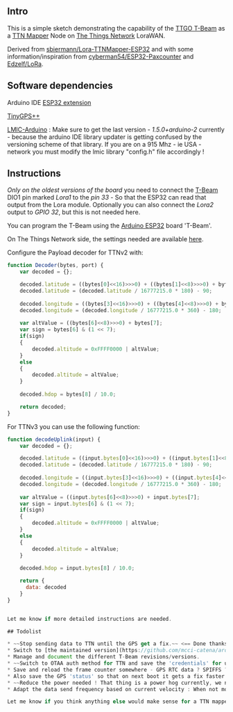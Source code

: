 ## Intro

This is a simple sketch demonstrating the capability of the [TTGO T-Beam](https://www.aliexpress.com/store/product/TTGO-T-Beam-ESP32-433-868-915Mhz-WiFi-wireless-Bluetooth-Module-ESP-32-GPS-NEO-6M/2090076_32875743018.html) as a [TTN Mapper](https://ttnmapper.org/) Node on [The Things Network](https://www.thethingsnetwork.org/) LoraWAN.

Derived from [sbiermann/Lora-TTNMapper-ESP32](https://github.com/sbiermann/Lora-TTNMapper-ESP32) and with some information/inspiration from [cyberman54/ESP32-Paxcounter](https://github.com/cyberman54/ESP32-Paxcounter) and [Edzelf/LoRa](https://github.com/Edzelf/LoRa).

## Software dependencies

Arduino IDE [ESP32 extension](https://github.com/espressif/arduino-esp32)

[TinyGPS++](http://arduiniana.org/libraries/tinygpsplus/)

[LMIC-Arduino](https://github.com/matthijskooijman/arduino-lmic) : Make sure to get the last version - *1.5.0+arduino-2* currently - because the arduino IDE library updater is getting confused by the versioning scheme of that library.
If you are on a 915 Mhz - ie USA - network you must modify the lmic library "config.h" file accordingly !

## Instructions

*Only on the oldest versions of the board* you need to connect the [T-Beam](https://github.com/LilyGO/TTGO-T-Beam) DIO1 pin marked *Lora1* to the *pin 33* - So that the ESP32 can read that output from the Lora module.
Optionally you can also connect the *Lora2* output to *GPIO 32*, but this is not needed here.

You can program the T-Beam using the [Arduino ESP32](https://github.com/espressif/arduino-esp32) board 'T-Beam'.

On The Things Network side, the settings needed are available [here](https://www.thethingsnetwork.org/docs/applications/ttnmapper/).

Configure the Payload decoder for TTNv2 with:
```javascript
function Decoder(bytes, port) {
    var decoded = {};

    decoded.latitude = ((bytes[0]<<16)>>>0) + ((bytes[1]<<8)>>>0) + bytes[2];
    decoded.latitude = (decoded.latitude / 16777215.0 * 180) - 90;
  
    decoded.longitude = ((bytes[3]<<16)>>>0) + ((bytes[4]<<8)>>>0) + bytes[5];
    decoded.longitude = (decoded.longitude / 16777215.0 * 360) - 180;
  
    var altValue = ((bytes[6]<<8)>>>0) + bytes[7];
    var sign = bytes[6] & (1 << 7);
    if(sign)
    {
        decoded.altitude = 0xFFFF0000 | altValue;
    }
    else
    {
        decoded.altitude = altValue;
    }
  
    decoded.hdop = bytes[8] / 10.0;

    return decoded;
}
```

For TTNv3 you can use the following function:
```javascript
function decodeUplink(input) {
    var decoded = {};

    decoded.latitude = ((input.bytes[0]<<16)>>>0) + ((input.bytes[1]<<8)>>>0) + input.bytes[2];
    decoded.latitude = (decoded.latitude / 16777215.0 * 180) - 90;
  
    decoded.longitude = ((input.bytes[3]<<16)>>>0) + ((input.bytes[4]<<8)>>>0) + input.bytes[5];
    decoded.longitude = (decoded.longitude / 16777215.0 * 360) - 180;
  
    var altValue = ((input.bytes[6]<<8)>>>0) + input.bytes[7];
    var sign = input.bytes[6] & (1 << 7);
    if(sign)
    {
        decoded.altitude = 0xFFFF0000 | altValue;
    }
    else
    {
        decoded.altitude = altValue;
    }
  
    decoded.hdop = input.bytes[8] / 10.0;

    return { 
      data: decoded
    }
}


Let me know if more detailed instructions are needed.

## Todolist

* ~~Stop sending data to TTN until the GPS get a fix.~~ <== Done thanks to [@Roeland54](https://github.com/Roeland54)
* Switch to [the maintained version](https://github.com/mcci-catena/arduino-lmic) of the arduino-lmic library.
* Manage and document the different T-Beam revisions/versions.
* ~~Switch to OTAA auth method for TTN and save the 'credentials' for use after deep sleep.~~ <== Done thanks to [@fede2cr](https://github.com/fede2cr)
* Save and reload the frame counter somewhere - GPS RTC data ? SPIFFS ? EEPROM ? - so I can check the "Frame Counter Checks" box as recommended on TTN. <== counter is stored in slow RTC memory so it's kept after deep sleep, thanks to [@christianwicke](https://github.com/christianwicke) - Still investigating the GPS module Battery Backed RAM for saving after power off.
* Also save the GPS 'status' so that on next boot it gets a fix faster.
* ~~Reduce the power needed ! That thing is a power hog currently, we need to make it sleep most of the time as possible.~~
* Adapt the data send frequency based on current velocity : When not moving, an update per hour should be enough.

Let me know if you think anything else would make sense for a TTN mapper node : Open an issue, I will consider it.

